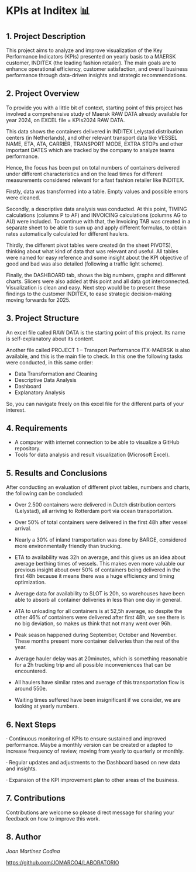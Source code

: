 # KPIs at Inditex 📊

## 1. Project Description

This project aims to analyze and improve visualization of the Key Performance Indicators (KPIs) presented on yearly basis to a MAERSK customer, INDITEX (the leading fashion retailer). The main goals are to enhance operational efficiency, customer satisfaction, and overall business performance through data-driven insights and strategic recommendations.


## 2. Project Overview

To provide you with a little bit of context, starting point of this project has involved a comprehensive study of Maersk RAW DATA already available for year 2024, on EXCEL file = KPIs2024 RAW DATA.

This data shows the containers delivered in INDITEX Lelystad distribution centers (in Netherlands), and other relevant transport data like VESSEL NAME, ETA, ATA, CARRIER, TRANSPORT MODE, EXTRA STOPs and other important DATES which are tracked by the company to analyze teams performance.

Hence, the focus has been put on total numbers of containers delivered under different characteristics and on the lead times for different measurements considered relevant for a fast fashion retailer like INDITEX.

Firstly, data was transformed into a table. Empty values and possible errors were cleaned.

Secondly, a descriptive data analysis was conducted. At this point, TIMING calculations (columns P to AF) and INVOICING calculations (columns AG to AU) were included. To continue with that, the Invoicing TAB was created in a separate sheet to be able to sum up and apply different formulas, to obtain rates automatically calculated for different haulers.

Thirdly, the different pivot tables were created (in the sheet PIVOTS), thinking about what kind of data that was relevant and useful. All tables were named for easy reference and some insight about the KPI objective of good and bad was also detailed (following a traffic light scheme).

Finally, the DASHBOARD tab, shows the big numbers, graphs and different charts. Slicers were also added at this point and all data got interconnected. Visualization is clean and easy. Next step would be to present these findings to the customer INDITEX, to ease strategic decision-making moving forwards for 2025.


## 3. Project Structure

An excel file called RAW DATA is the starting point of this project. Its name is self-explanatory about its content.

Another file called PROJECT 1 – Transport Performance ITX-MAERSK is also available, and this is the main file to check. In this one the following tasks were conducted, in this same order:

* Data Transformation and Cleaning
* Descriptive Data Analysis
* Dashboard
* Explanatory Analysis

So, you can navigate freely on this excel file for the different parts of your interest.


## 4. Requirements

- A computer with internet connection to be able to visualize a GitHub repository.
- Tools for data analysis and result visualization (Microsoft Excel).


## 5. Results and Conclusions

After conducting an evaluation of different pivot tables, numbers and charts, the following can be concluded:

- Over 2.500 containers were delivered in Dutch distribution centers (Lelystad), all arriving to Rotterdam port via ocean transportation.

- Over 50% of total containers were delivered in the first 48h after vessel arrival.

- Nearly a 30% of inland transportation was done by BARGE, considered more environmentally friendly than trucking.

- ETA to availability was 32h on average, and this gives us an idea about average berthing times of vessels. This makes even more valuable our previous insight about over 50% of containers being delivered in the first 48h because it means there was a huge efficiency and timing optimization.

- Average data for availability to SLOT is 20h, so warehouses have been able to absorb all container deliveries in less than one day in general.

- ATA to unloading for all containers is at 52,5h average, so despite the other 46% of containers were delivered after first 48h, we see there is no big deviation, so makes us think that not many went over 96h.

- Peak season happened during September, October and November. These months present more container deliveries than the rest of the year.

- Average hauler delay was at 20minutes, which is something reasonable for a 2h trucking trip and all possible inconveniences that can be encountered.

- All haulers have similar rates and average of this transportation flow is around 550e.

- Waiting times suffered have been insignificant if we consider, we are looking at yearly numbers.


## 6. Next Steps

· Continuous monitoring of KPIs to ensure sustained and improved performance. Maybe a monthly version can be created or adapted to increase frequency of review, moving from yearly to quarterly or monthly.

· Regular updates and adjustments to the Dashboard based on new data and insights.

· Expansion of the KPI improvement plan to other areas of the business.


## 7. Contributions

Contributions are welcome so please direct message for sharing your feedback on how to improve this work.


## 8. Author

_Joan Martinez Codina_

https://github.com/JOMARCO4/LABORATORIO
